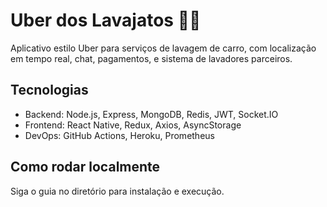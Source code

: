 # Uber dos Lavajatos 🚗💦

Aplicativo estilo Uber para serviços de lavagem de carro, com localização em tempo real, chat, pagamentos, e sistema de lavadores parceiros.

## Tecnologias
- Backend: Node.js, Express, MongoDB, Redis, JWT, Socket.IO
- Frontend: React Native, Redux, Axios, AsyncStorage
- DevOps: GitHub Actions, Heroku, Prometheus

## Como rodar localmente
Siga o guia no diretório para instalação e execução.
